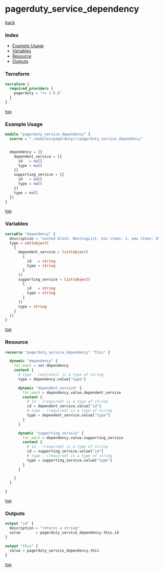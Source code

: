 # pagerduty_service_dependency

[back](../pagerduty.md)

### Index

- [Example Usage](#example-usage)
- [Variables](#variables)
- [Resource](#resource)
- [Outputs](#outputs)

### Terraform

```terraform
terraform {
  required_providers {
    pagerduty = ">= 1.9.6"
  }
}
```

[top](#index)

### Example Usage

```terraform
module "pagerduty_service_dependency" {
  source = "./modules/pagerduty/r/pagerduty_service_dependency"


  dependency = [{
    dependent_service = [{
      id   = null
      type = null
    }]
    supporting_service = [{
      id   = null
      type = null
    }]
    type = null
  }]
}
```

[top](#index)

### Variables

```terraform
variable "dependency" {
  description = "nested block: NestingList, min items: 1, max items: 0"
  type = set(object(
    {
      dependent_service = list(object(
        {
          id   = string
          type = string
        }
      ))
      supporting_service = list(object(
        {
          id   = string
          type = string
        }
      ))
      type = string
    }
  ))
}
```

[top](#index)

### Resource

```terraform
resource "pagerduty_service_dependency" "this" {

  dynamic "dependency" {
    for_each = var.dependency
    content {
      # type - (optional) is a type of string
      type = dependency.value["type"]

      dynamic "dependent_service" {
        for_each = dependency.value.dependent_service
        content {
          # id - (required) is a type of string
          id = dependent_service.value["id"]
          # type - (required) is a type of string
          type = dependent_service.value["type"]
        }
      }

      dynamic "supporting_service" {
        for_each = dependency.value.supporting_service
        content {
          # id - (required) is a type of string
          id = supporting_service.value["id"]
          # type - (required) is a type of string
          type = supporting_service.value["type"]
        }
      }

    }
  }

}
```

[top](#index)

### Outputs

```terraform
output "id" {
  description = "returns a string"
  value       = pagerduty_service_dependency.this.id
}

output "this" {
  value = pagerduty_service_dependency.this
}
```

[top](#index)